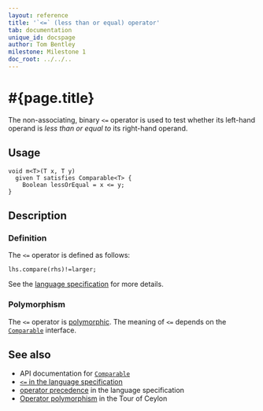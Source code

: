 ```yaml
---
layout: reference
title: '`<=` (less than or equal) operator'
tab: documentation
unique_id: docspage
author: Tom Bentley
milestone: Milestone 1
doc_root: ../../..
---
```


# #{page.title}

The non-associating, binary `<=` operator is used to test whether its left-hand 
operand is *less than or equal to* its right-hand operand.

## Usage 

    void m<T>(T x, T y) 
      given T satisfies Comparable<T> {
        Boolean lessOrEqual = x <= y;
    }

## Description

### Definition

The `<=` operator is defined as follows:

<!-- check:none -->
    lhs.compare(rhs)!=larger;

See the [language specification](#{page.doc_root}/#{site.urls.spec_relative}#equalitycomparison) for more details.

### Polymorphism

The `<=` operator is [polymorphic](#{page.doc_root}/reference/operator/operator-polymorphism). 
The meaning of `<=` depends on the 
[`Comparable`](#{site.urls.apidoc_current}/ceylon/language/interface_Comparable.html) interface.

## See also

* API documentation for [`Comparable`](#{site.urls.apidoc_current}/ceylon/language/interface_Comparable.html)
* [`<=` in the language specification](#{page.doc_root}/#{site.urls.spec_relative}#equalitycomparison)
* [operator precedence](#{page.doc_root}/#{site.urls.spec_relative}#operatorprecedence) in the 
  language specification
* [Operator polymorphism](#{page.doc_root}/tour/language-module/#operator_polymorphism) 
  in the Tour of Ceylon

